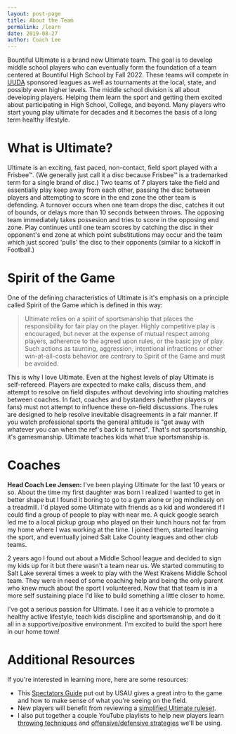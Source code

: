 ```yaml
---
layout: post-page
title: About the Team
permalink: /learn
date: 2019-08-27
author: Coach Lee
---
```


Bountiful Ultimate is a brand new Ultimate team. The goal is to develop middle school players who can eventually form the foundation of a team centered at Bountiful High School by Fall 2022. These teams will compete in [UUDA](https://utahultimate.org) sponsored leagues as well as tournaments at the local, state, and possibly even higher levels. The middle school division is all about developing players. Helping them learn the sport and getting them excited about participating in High School, College, and beyond. Many players who start young play ultimate for decades and it becomes the basis of a long term healthy lifestyle.

# What is Ultimate?

Ultimate is an exciting, fast paced, non-contact, field sport played with a Frisbee&trade;. (We generally just call it a disc because Frisbee&trade; is a trademarked term for a single brand of disc.) Two teams of 7 players take the field and essentially play keep away from each other, passing the disc between players and attempting to score in the end zone the other team is defending. A turnover occurs when one team drops the disc, catches it out of bounds, or delays more than 10 seconds between throws. The opposing team immediately takes possesion and tries to score in the opposing end zone. Play continues until one team scores by catching the disc in their opponent's end zone at which point substitutions may occur and the team which just scored 'pulls' the disc to their opponents (similar to a kickoff in Football.)

# Spirit of the Game

One of the defining characteristics of Ultimate is it's emphasis on a principle called Spirit of the Game which is defined in this way:

> Ultimate relies on a spirit of sportsmanship that places the responsibility for fair play on the player. Highly competitive play is encouraged, but never at the expense of mutual respect among players, adherence to the agreed upon rules, or the basic joy of play. Such actions as taunting, aggression, intentional infractions or other win-at-all-costs behavior are contrary to Spirit of the Game and must be avoided.

This is why I love Ultimate. Even at the highest levels of play Ultimate is self-refereed. Players are expected to make calls, discuss them, and attempt to resolve on field disputes without devolving into shouting matches between coaches. In fact, coaches and bystanders (whether players or fans) must not attempt to influence these on-field discussions. The rules are designed to help resolve inevitable disagreements in a fair manner. If you watch professional sports the general attitude is "get away with whatever you can when the ref's back is turned". That's not sportsmanship, it's gamesmanship. Ultimate teaches kids what true sportsmanship is.

# Coaches

**Head Coach Lee Jensen:** I've been playing Ultimate for the last 10 years or so. About the time my first daughter was born I realized I wanted to get in better shape but I found it boring to go to a gym alone or jog mindlessly on a treadmill. I'd played some Ultimate with friends as a kid and wondered if I could find a group of people to play with near me. A quick google search led me to a local pickup group who played on their lunch hours not far from my home where I was working at the time. I joined them, started learning the sport, and eventually joined Salt Lake County leagues and other club teams.

2 years ago I found out about a Middle School league and decided to sign my kids up for it but there wasn't a team near us. We started commuting to Salt Lake several times a week to play with the West Krakens Middle School team. They were in need of some coaching help and being the only parent who knew much about the sport I volunteered. Now that that team is in a more self sustaining place I'd like to build something a little closer to home.

I've got a serious passion for Ultimate. I see it as a vehicle to promote a healthy active lifestyle, teach kids discipline and sportsmanship, and do it all in a supportive/positive environment. I'm excited to build the sport here in our home town!

# Additional Resources

If you're interested in learning more, here are some resources:

* This [Spectators Guide](https://www.usaultimate.org/assets/1/Page/Spectator%20Guide%202016_web.pdf) put out by USAU gives a great intro to the game and how to make sense of what you're seeing on the field.
* New players will benefit from reviewing a [simplified Ultimate ruleset](https://www.usaultimate.org/resources/officiating/rules/default.aspx#10simplerules).
* I also put together a couple YouTube playlists to help new players learn [throwing techniques]() and [offensive/defensive strategies]() we'll be using.

